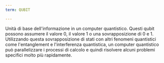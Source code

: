 ```yaml
---
term: QUBIT

---
```

Unità di base dell'informazione in un computer quantistico. Questi qubit possono assumere il valore 0, il valore 1 o una sovrapposizione di 0 e 1. Utilizzando questa sovrapposizione di stati con altri fenomeni quantistici come l'entanglement e l'interferenza quantistica, un computer quantistico può parallelizzare i processi di calcolo e quindi risolvere alcuni problemi specifici molto più rapidamente.